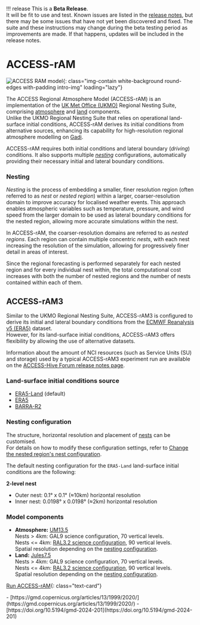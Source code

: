 [run-access-ram]: /models/run-a-model/run-access-ram

!!! release
    This is a **Beta Release**.<br>
    It will be fit to use and test. Known issues are listed in the [release notes]({{release_notes}}), but there may be some issues that have not yet been discovered and fixed. The suite and these instructions may change during the beta testing period as improvements are made. If that happens, updates will be included in the release notes.

# ACCESS-rAM 

![ACCESS RAM model](/assets/model-config-logos/configurations-without-titles/access-ram.png){: class="img-contain white-background round-edges with-padding intro-img" loading="lazy"}

The ACCESS Regional Atmosphere Model (ACCESS-rAM) is an implementation of the [UK Met Office (UKMO)](https://www.metoffice.gov.uk/) Regional Nesting Suite, comprising [atmosphere](/models/model_components/atmosphere) and [land](/models/model_components/land) components.<br>
Unlike the UKMO Regional Nesting Suite that relies on operational land-surface initial conditions, ACCESS-rAM derives its initial conditions from alternative sources, enhancing its capability for high-resolution regional atmosphere modelling on [Gadi](https://opus.nci.org.au/display/Help/0.+Welcome+to+Gadi#id-0.WelcometoGadi-Overview).

ACCESS-rAM requires both initial conditions and lateral boundary (_driving_) conditions. It also supports multiple [_nesting_](#nesting) configurations, automatically providing their necessary initial and lateral boundary conditions.

### Nesting
_Nesting_ is the process of embedding a smaller, finer resolution region (often referred to as _nest_ or _nested region_) within a larger, coarser-resolution domain to improve accuracy for localised weather events. This approach enables atmospheric variables such as temperature, pressure, and wind speed from the larger domain to be used as lateral boundary conditions for the nested region, allowing more accurate simulations within the nest.<br>

In ACCESS-rAM, the coarser-resolution domains are referred to as _nested regions_.
Each region can contain multiple concentric _nests_, with each nest increasing the resolution of the simulation, allowing for progressively finer detail in areas of interest.

Since the regional forecasting is performed separately for each nested region and for every individual nest within, the total computational cost increases with both the number of nested regions and the number of nests contained within each of them.

## ACCESS-rAM3
Similar to the UKMO Regional Nesting Suite, ACCESS-rAM3 is configured to derive its initial and lateral boundary conditions from the [ECMWF Reanalysis v5 (ERA5)](https://www.ecmwf.int/en/forecasts/dataset/ecmwf-reanalysis-v5) dataset.<br>
However, for its land-surface initial conditions, ACCESS-rAM3 offers flexibility by allowing the use of alternative datasets.

Information about the amount of NCI resources (such as Service Units (SU) and storage) used by a typical ACCESS-rAM3 experiment run are available on the [ACCESS-Hive Forum release notes page](https://forum.access-hive.org.au/t/access-ram3-release-information/4308).

### Land-surface initial conditions source
- [ERA5-Land](https://www.ecmwf.int/en/era5-land) (default)
- [ERA5](https://www.ecmwf.int/en/forecasts/dataset/ecmwf-reanalysis-v5)
- [BARRA-R2](http://www.bom.gov.au/research/publications/researchreports/BRR-067.pdf)

### Nesting configuration
The structure, horizontal resolution and placement of [nests](#nesting) can be customised.<br>
For details on how to modify these configuration settings, refer to [Change the nested region's nest configuration](/models/run-a-model/run-access-ram/#change-the-nested-regions-nest-configuration).

The default nesting configuration for the `ERA5-Land` land-surface initial conditions are the following:

**2-level nest**

- Outer nest: 0.1° x 0.1° (≈10km) horizontal resolution
- Inner nest: 0.0198° x 0.0198° (≈2km) horizontal resolution

### Model components 

- **Atmosphere:** [UM13.5](/models/model_components/atmosphere/#unified-model-um)<br>
   Nests > 4km: GAL9 science configuration, 70 vertical levels.<br>
   Nests <= 4km: [RAL3.2 science configuration](https://doi.org/10.5194/gmd-2024-201), 90 vertical levels.<br>
   Spatial resolution depending on the [nesting configuration](#nesting-configuration).
- **Land:** [Jules7.5](/models/model_components/land/#jules)<br>
   Nests > 4km: GAL9 science configuration, 70 vertical levels.<br>
   Nests <= 4km: [RAL3.2 science configuration](https://doi.org/10.5194/gmd-2024-201), 90 vertical levels.<br>
   Spatial resolution depending on the [nesting configuration](#nesting-configuration).

[Run ACCESS-rAM][run-access-ram]{: class="text-card"}

<custom-references>
- [https://gmd.copernicus.org/articles/13/1999/2020/](https://gmd.copernicus.org/articles/13/1999/2020/)
- [https://doi.org/10.5194/gmd-2024-201](https://doi.org/10.5194/gmd-2024-201)
</custom-references>
